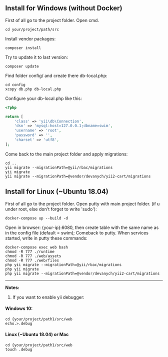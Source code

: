 ## Install for Windows (without Docker)

First of all go to the project folder.
Open cmd.
~~~
cd your/project/path/src
~~~

Install vendor packages:
~~~
composer install
~~~

Try to update it to last version:
~~~
composer update
~~~

Find folder config/ and create there db-local.php:
~~~
cd config
xcopy db.php db-local.php
~~~

Configure your db-local.php like this:
```php
<?php

return [
    'class' => 'yii\db\Connection',
    'dsn' => 'mysql:host=127.0.0.1;dbname=swim',
    'username' => 'root',
    'password' => '',
    'charset' => 'utf8',
];
```

Come back to the main project folder and apply migrations:
~~~
cd ..
yii migrate --migrationPath=@yii/rbac/migrations
yii migrate
yii migrate --migrationPath=@vendor/devanych/yii2-cart/migrations
~~~

## Install for Linux (~Ubuntu 18.04)

First of all go to the project folder.
Open putty with main project folder. (if u under root, else don't forget to write 'sudo'):

~~~
docker-compose up --build -d
~~~
Open in browser: {your-ip}:6080, then create table with the same name as in the config file (default = swim);
Comeback to putty. When services started, write in putty these commands:
~~~
docker-compose exec web bash
chmod -R 777 ./runtime
chmod -R 777 ./web/assets
chmod -R 777 ./web/files
php yii migrate --migrationPath=@yii/rbac/migrations
php yii migrate
php yii migrate --migrationPath=@vendor/devanych/yii2-cart/migrations
~~~

------
**Notes:**

1. If you want to enable yii debugger:
#### Windows 10:
~~~
cd {your/project/path}/src/web
echo.>.debug
~~~

#### Linux (~Ubuntu 18.04) or Mac
~~~
cd {your/project/path}/src/web
touch .debug
~~~